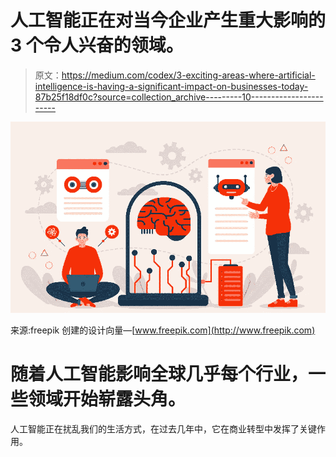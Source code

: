 # 人工智能正在对当今企业产生重大影响的 3 个令人兴奋的领域。

> 原文：<https://medium.com/codex/3-exciting-areas-where-artificial-intelligence-is-having-a-significant-impact-on-businesses-today-87b25f18df0c?source=collection_archive---------10----------------------->

![](img/5e97e7a7cdafae8e6c11b264f33b2050.png)

来源:freepik 创建的设计向量—[www.freepik.com](http://www.freepik.com)

# 随着人工智能影响全球几乎每个行业，一些领域开始崭露头角。

人工智能正在扰乱我们的生活方式，在过去几年中，它在商业转型中发挥了关键作用。
